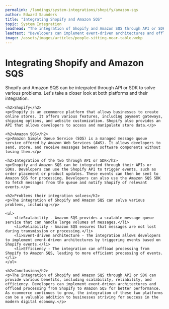 ```yaml
---
permalink: /landings/system-integrations/shopify/amazon-sqs
author: Edward Saunders
title: "Integrating Shopify and Amazon SQS"
topic: System Integration
leadhead: "The integration of Shopify and Amazon SQS through API or SDK can provide various benefits, including scalability, reliability, and efficiency"
leadtext: "Developers can implement event-driven architectures and offload processing from Shopify to Amazon SQS for better performance. As ecommerce continues to grow, the integration of these two platforms can be a valuable addition to businesses striving for success in the modern digital economy."
image: /assets/images/articles/people-sitting-near-table.webp
---
```

<div class="arttext">	<h1>Integrating Shopify and Amazon SQS</h1>
	<p>Shopify and Amazon SQS can be integrated through API or SDK to solve various problems. Let's take a closer look at both platforms and their integration.</p>

	<h2>Shopify</h2>
	<p>Shopify is an ecommerce platform that allows businesses to create online stores. It offers various features, including payment gateways, shipping options, and website customization. Shopify also provides an API that allows developers to access and manipulate store data.</p>

	<h2>Amazon SQS</h2>
	<p>Amazon Simple Queue Service (SQS) is a managed message queue service offered by Amazon Web Services (AWS). It allows developers to send, store, and receive messages between software components without losing them.</p>

	<h2>Integration of the two through API or SDK</h2>
	<p>Shopify and Amazon SQS can be integrated through their APIs or SDKs. Developers can use the Shopify API to trigger events, such as order placement or product updates. These events can then be sent to Amazon SQS for processing. Developers can also use the Amazon SQS SDK to fetch messages from the queue and notify Shopify of relevant events.</p>

	<h2>Problems their integration solves</h2>
	<p>The integration of Shopify and Amazon SQS can solve various problems, including:</p>

	<ul>
		<li>Scalability - Amazon SQS provides a scalable message queue service that can handle large volumes of messages.</li>
		<li>Reliability - Amazon SQS ensures that messages are not lost during transmission or processing.</li>
		<li>Event-driven architecture - The integration allows developers to implement event-driven architectures by triggering events based on Shopify events.</li>
		<li>Efficiency - The integration can offload processing from Shopify to Amazon SQS, leading to more efficient processing of events.</li>
	</ul>

	<h2>Conclusion</h2>
	<p>The integration of Shopify and Amazon SQS through API or SDK can provide various benefits, including scalability, reliability, and efficiency. Developers can implement event-driven architectures and offload processing from Shopify to Amazon SQS for better performance. As ecommerce continues to grow, the integration of these two platforms can be a valuable addition to businesses striving for success in the modern digital economy.</p>
</div>